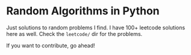 # Random Algorithms in Python

Just solutions to random problems I find. I have 100+ leetcode solutions here as well. Check the `leetcode/` dir for the problems.

If you want to contribute, go ahead!
